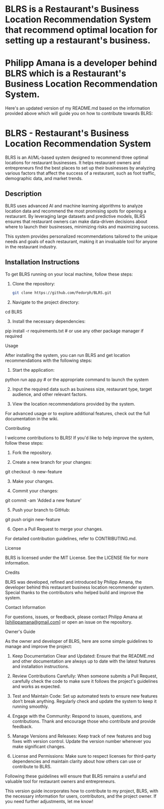 # BLRS is a Restaurant's Business Location Recommendation System  that recommend optimal location for setting up a restaurant's business.

# Philipp Amana is a developer behind BLRS which is a Restaurant's Business Location Recommendation System.



Here's an updated version of my README.md based on the information provided above which will guide you on how to contribute towards BLRS:

# BLRS - Restaurant's Business Location Recommendation System

BLRS is an AI/ML-based system designed to recommend three optimal locations for restaurant businesses. It helps restaurant owners and entrepreneurs find the best places to set up their businesses by analyzing various factors that affect the success of a restaurant, such as foot traffic, demographic data, and market trends.

## Description

BLRS uses advanced AI and machine learning algorithms to analyze location data and recommend the most promising spots for opening a restaurant. By leveraging large datasets and predictive models, BLRS ensures that restaurant owners can make data-driven decisions about where to launch their businesses, minimizing risks and maximizing success.

This system provides personalized recommendations tailored to the unique needs and goals of each restaurant, making it an invaluable tool for anyone in the restaurant industry.

## Installation Instructions

To get BLRS running on your local machine, follow these steps:

1. Clone the repository:
   ```bash
   git clone https://github.com/Fedorph/BLRS.git

2. Navigate to the project directory:

cd BLRS


3. Install the necessary dependencies:

pip install -r requirements.txt  # or use any other package manager if required



Usage

After installing the system, you can run BLRS and get location recommendations with the following steps:

1. Start the application:

python run app.py  # or the appropriate command to launch the system


2. Input the required data such as business size, restaurant type, target audience, and other relevant factors.


3. View the location recommendations provided by the system.



For advanced usage or to explore additional features, check out the full documentation in the wiki.

Contributing

I welcome contributions to BLRS! If you'd like to help improve the system, follow these steps:

1. Fork the repository.


2. Create a new branch for your changes:

git checkout -b new-feature


3. Make your changes.


4. Commit your changes:

git commit -am 'Added a new feature'


5. Push your branch to GitHub:

git push origin new-feature


6. Open a Pull Request to merge your changes.



For detailed contribution guidelines, refer to CONTRIBUTING.md.

License

BLRS is licensed under the MIT License. See the LICENSE file for more information.

Credits

BLRS was developed, refined and introduced by Philipp Amana, the developer behind this restaurant business location recommender system. Special thanks to the contributors who helped build and improve the system.

Contact Information

For questions, issues, or feedback, please contact Philipp Amana at [philippamana@gmail.com] or open an issue on the repository.



Owner's Guide

As the owner and developer of BLRS, here are some simple guidelines to manage and improve the project:

1. Keep Documentation Clear and Updated: Ensure that the README.md and other documentation are always up to date with the latest features and installation instructions.


2. Review Contributions Carefully: When someone submits a Pull Request, carefully check the code to make sure it follows the project's guidelines and works as expected.


3. Test and Maintain Code: Set up automated tests to ensure new features don’t break anything. Regularly check and update the system to keep it running smoothly.


4. Engage with the Community: Respond to issues, questions, and contributions. Thank and encourage those who contribute and provide feedback.


5. Manage Versions and Releases: Keep track of new features and bug fixes with version control. Update the version number whenever you make significant changes.


6. License and Permissions: Make sure to respect licenses for third-party dependencies and maintain clarity about how others can use or contribute to BLRS.



Following these guidelines will ensure that BLRS remains a useful and valuable tool for restaurant owners and entrepreneurs.

This version guide incorporates how to contribute to my project, BLRS, with the necessary information for users, contributors, and the project owner. If you need further adjustments, let me know!
